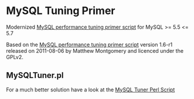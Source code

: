 MySQL Tuning Primer
===================

Modernized [MySQL performance tuning primer script](https://github.com/borzz/tuning-primer) for MySQL >= 5.5 <= 5.7


Based on the [MySQL performance tuning primer script](https://launchpad.net/mysql-tuning-primer) version 1.6-r1 released on 2011-08-06 by Matthew Montgomery and licenced under the GPLv2.




MySQLTuner.pl
-------------

For a much better solution have a look at the
[MySQL Tuner Perl Script](https://github.com/major/MySQLTuner-perl)
